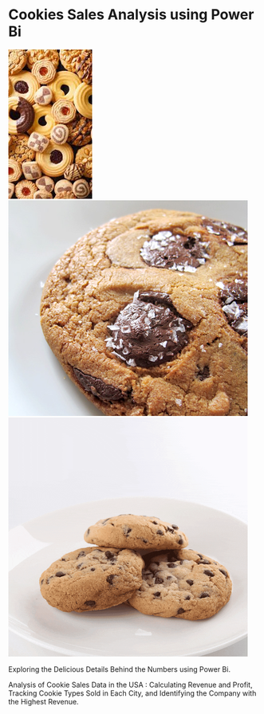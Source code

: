 # Cookies Sales Analysis using Power Bi
![Alt Text](COOKIES.jpeg)
![Alt Text](tstg_cookie.jpg)
![Alt Text](cookiegif.gif)

Exploring the Delicious Details Behind the Numbers using Power Bi.

Analysis of Cookie Sales Data in the USA :
Calculating Revenue and Profit,
Tracking Cookie Types Sold in Each City,
and Identifying the Company with the Highest Revenue.
